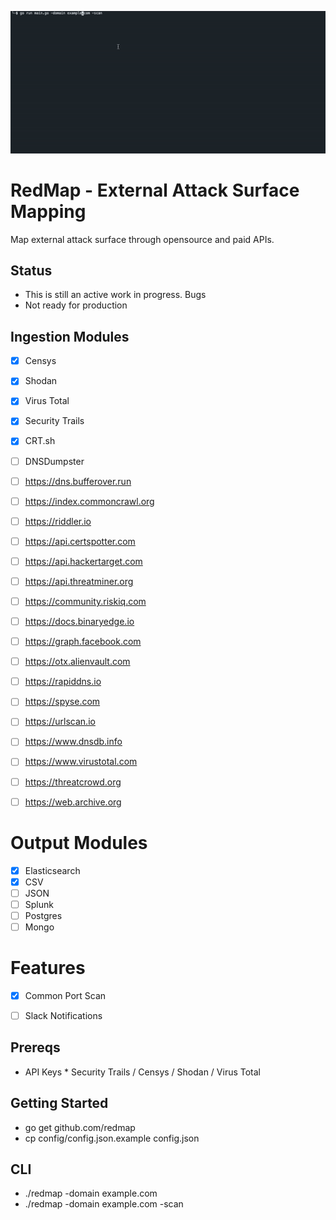 ![](https://github.com/grines/redmap/blob/main/redmap.gif)

# RedMap - External Attack Surface Mapping

Map external attack surface through opensource and paid APIs.

## Status
- This is still an active work in progress. Bugs
- Not ready for production

## Ingestion Modules
- [x] Censys
- [X] Shodan
- [X] Virus Total
- [X] Security Trails
- [X] CRT.sh
- [ ] DNSDumpster
- [ ] https://dns.bufferover.run
- [ ] https://index.commoncrawl.org 
- [ ] https://riddler.io 
- [ ] https://api.certspotter.com
- [ ] https://api.hackertarget.com 
- [ ] https://api.threatminer.org
- [ ] https://community.riskiq.com
- [ ] https://docs.binaryedge.io
- [ ] https://graph.facebook.com
- [ ] https://otx.alienvault.com
- [ ] https://rapiddns.io
- [ ] https://spyse.com
- [ ] https://urlscan.io
- [ ] https://www.dnsdb.info
- [ ] https://www.virustotal.com
- [ ] https://threatcrowd.org
- [ ] https://web.archive.org


# Output Modules
- [X] Elasticsearch
- [X] CSV
- [ ] JSON
- [ ] Splunk
- [ ] Postgres
- [ ] Mongo

# Features
- [X] Common Port Scan
- [ ] Slack Notifications


## Prereqs
- API Keys * Security Trails / Censys / Shodan / Virus Total
 
## Getting Started
- go get github.com/redmap
- cp config/config.json.example config.json

## CLI
- ./redmap -domain example.com 
- ./redmap -domain example.com -scan
